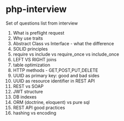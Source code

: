 # php-interview
Set of questions list from interview


1. What is preflight request
2. Why use traits
3. Abstract Class vs Interface - what the difference
4. SOLID principles
5. require vs include vs require_once vs include_once
6. LEFT VS RIGHT joins 
7. table optimization
8. HTTP methods - GET,POST,PUT,DELETE
9. UUID as primary key: good and bad sides
10. UUID as resource identifier in REST API 
11. REST vs SOAP
12. JWT structure
13. DB indexes
14. ORM (doctrine, eloquent) vs pure sql
15. REST API good practices
16. hashing vs encoding
